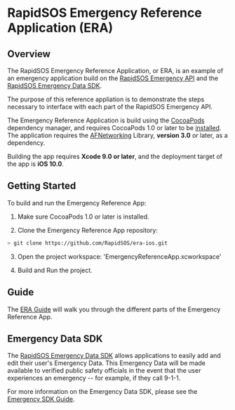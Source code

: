 # RapidSOS Emergency Reference Application (ERA)

## Overview

The RapidSOS Emergency Reference Application, or ERA, is an example of an emergency application build on the [RapidSOS Emergency API](https://rapidsos.com/products/#emergencyapi) and the [RapidSOS Emergency Data SDK](/RSOSData).

The purpose of this reference appliation is to demonstrate the steps necessary to interface with each part of the RapidSOS Emergency API.

The Emergency Reference Application is build using the [CocoaPods](https://guides.cocoapods.org/using/getting-started.html#what-is-cocoapods) dependency manager, and requires CocoaPods 1.0 or later to be [installed](https://guides.cocoapods.org/using/getting-started.html#getting-started). The application requires the [AFNetworking](https://github.com/AFNetworking/AFNetworking) Library, **version 3.0** or later, as a dependency.

Building the app requires **Xcode 9.0 or later**, and the deployment target of the app is **iOS 10.0**.

## Getting Started

To build and run the Emergency Reference App:

1. Make sure CocoaPods 1.0 or later is installed.

2. Clone the Emergency Reference App repository:
```sh
> git clone https://github.com/RapidSOS/era-ios.git
```

3. Open the project workspace: 'EmergencyReferenceApp.xcworkspace'

4. Build and Run the project.

## Guide

The [ERA Guide](/GUIDE.md) will walk you through the different parts of the Emergency Reference App.

## Emergency Data SDK

The [RapidSOS Emergency Data SDK](/RSOSData/README.md) allows applications to easily add and edit their user's Emergency Data. This Emergency Data will be made available to verified public safety officials in the event that the user experiences an emergency -- for example, if they call 9-1-1.

For more information on the Emergency Data SDK, please see the [Emergency SDK Guide](/RSOSData/README.md).


